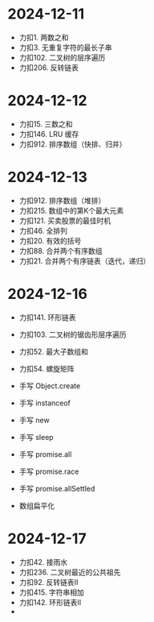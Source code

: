 # 2024-12-11
- 力扣1. 两数之和
- 力扣3. 无重复字符的最长子串
- 力扣102. 二叉树的层序遍历
- 力扣206. 反转链表

# 2024-12-12
- 力扣15. 三数之和
- 力扣146. LRU 缓存
- 力扣912. 排序数组（快排、归并）

# 2024-12-13
- 力扣912. 排序数组（堆排）
- 力扣215. 数组中的第K个最大元素
- 力扣121. 买卖股票的最佳时机
- 力扣46. 全排列
- 力扣20. 有效的括号
- 力扣88. 合并两个有序数组
- 力扣21. 合并两个有序链表（迭代，递归）

# 2024-12-16
- 力扣141. 环形链表
- 力扣103. 二叉树的锯齿形层序遍历
- 力扣52. 最大子数组和
- 力扣54. 螺旋矩阵

- 手写 Object.create
- 手写 instanceof
- 手写 new
- 手写 sleep
- 手写 promise.all
- 手写 promise.race
- 手写 promise.allSettled
- 数组扁平化

# 2024-12-17

- 力扣42. 接雨水
- 力扣236. 二叉树最近的公共祖先
- 力扣92. 反转链表II
- 力扣415. 字符串相加
- 力扣142. 环形链表II
- 
